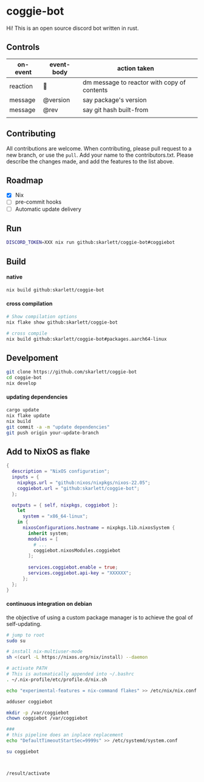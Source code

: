 # coggie-bot
Hi! This is an open source discord bot written in rust.

## Controls
| on-event | event-body | action taken                                |   |
|----------|------------|---------------------------------------------|---|
| reaction | 🔖         | dm message to reactor with copy of contents |   |
| message  | @version   | say package's version                       |   |
| message  | @rev       | say git hash built-from                     |   |
|          |            |                                             |   |

## Contributing
All contributions are welcome. When contributing, please pull request to a new branch, or use the `pull`. 
Add your name to the contributors.txt. Please describe the changes made, and add the features to the list above.

## Roadmap
- [X] Nix
- [ ] pre-commit hooks
- [ ] Automatic update delivery

## Run
```sh
DISCORD_TOKEN=XXX nix run github:skarlett/coggie-bot#coggiebot
```

## Build

#### native
```sh
nix build github:skarlett/coggie-bot
```

#### cross compilation
```sh
# Show compilation options
nix flake show github:skarlett/coggie-bot

# cross compile
nix build github:skarlett/coggie-bot#packages.aarch64-linux
```

## Develpoment
```sh
git clone https://github.com/skarlett/coggie-bot
cd coggie-bot
nix develop
```

#### updating dependencies
```sh
cargo update
nix flake update
nix build
git commit -a -m "update dependencies"
git push origin your-update-branch
```

## Add to NixOS as flake
```nix
{
  description = "NixOS configuration";
  inputs = {
    nixpkgs.url = "github:nixos/nixpkgs/nixos-22.05";
    coggiebot.url = "github:skarlett/coggie-bot";
  };

  outputs = { self, nixpkgs, coggiebot }:
    let
      system = "x86_64-linux";
    in {
      nixosConfigurations.hostname = nixpkgs.lib.nixosSystem {
        inherit system;
        modules = [
          # ...
          coggiebot.nixosModules.coggiebot
        ];
        
        services.coggiebot.enable = true;
        services.coggiebot.api-key = "XXXXXX";
      };
  };
}
```


#### continuous integration on debian
the objective of using a custom package manager is to achieve the goal of self-updating.

``` sh
# jump to root
sudo su

# install nix-multiuser-mode
sh <(curl -L https://nixos.org/nix/install) --daemon

# activate PATH
# This is automatically appended into ~/.bashrc 
. ~/.nix-profile/etc/profile.d/nix.sh

echo "experimental-features = nix-command flakes" >> /etc/nix/nix.conf

adduser coggiebot

mkdir -p /var/coggiebot
chown coggiebot /var/coggiebot

###
# this pipeline does an inplace replacement  
echo "DefaultTimeoutStartSec=9999s" >> /etc/systemd/system.conf

su coggiebot



/result/activate
```


